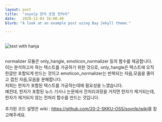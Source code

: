 ```yaml
---
layout: post
title:  "soynlp 한자 포함 전처리"
date:   2020-12-04 10:00:40
blurb: "A look at an example post using Bay Jekyll theme."

---
```

<br />
<img src="{{ "/assets/img/text with hanja.jpg" | absolute_url }}" alt="text with hanja" class="post-pic"/>
<br />
<br />

normalizer 모듈은 only_hangle, emoticon_normalizer 등의 함수를 제공합니다. 
<br />
이는 분석하고자 하는 텍스트를 가공하기 위한 것으로, only_hangle은 텍스트에 오직 한글만 포함되게 만드는 것이고
emoticon_normalizer는 반복되는 자음,모음을 줄이고 겹친 자음,모음을 분해합니다.
<br />
저희는 한자가 포함된 텍스트를 가공하는데에 필요성을 느꼈습니다. 
<br />
예컨대, 한자가 포함된 뉴스 기사나 논문에서 전처리과정을 거치면 한자가 제거되는데, 한자가 제거되지 않는 전처리 함수를 만드는 것입니다.
<br />
<br>
추가된 코드 설명은 wiki : <https://github.com/20-2-SKKU-OSS/soynlp/wiki>를 참고해주세요.
